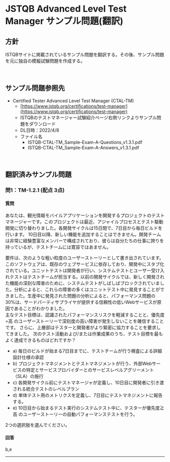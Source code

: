 # JSTQB Advanced Level Test Manager サンプル問題(翻訳)
## 方針
ISTQBサイトに掲載されているサンプル問題を翻訳する。その後、サンプル問題を元に独自の模擬試験問題を作成する。

&nbsp;

## サンプル問題参照先
- Certified Tester Advanced Level Test Manager (CTAL-TM)
    - [https://www.istqb.org/certifications/test-manager](https://www.istqb.org/certifications/test-manager)
    - ISTQBのテストマネージャー試験紹介ページ右側リンクよりサンプル問題をダウンロード
    - DL日時：2022/4/8
    - ファイル名
        - ISTQB-CTAL-TM_Sample-Exam-A-Questions_v1.3.1.pdf
        - ISTQB-CTAL-TM_Sample-Exam-A-Answers_v1.3.1.pdf

&nbsp;

## 翻訳済みサンプル問題
### 問1：TM-1.2.1 (配点 3点)
#### 質問

あなたは、観光情報モバイルアプリケーションを開発するプロジェクトのテストマネージャーです。このプロジェクトは最近、アジャイルプロセスとテスト駆動開発に切り替わりました。各開発サイクルは15日間で、7日目から毎日ビルドを行います。
10日目以降、新しい機能を追加することはできません。開発チームは非常に経験豊富なメンバーで構成されており、彼らは自分たちの仕事に誇りを持っているが、テストチームには寛容ではあません。  
  
要件は、次のような粗い粒度のユーザーストーリーとして書き出されています。
このソフトウェアは、既存のウェブサービスに依存しており、開発中にスタブ化されている。ユニットテストは開発者が行い、システムテストとユーザー受け入れテストはテストチームが担当する。以前の開発サイクルでは、新しく開発された機能の深刻な障害のために、システムテストがしばしばブロックされていました。分析によると、これらの障害の多くはユニットテスト中に発見することができました。生産中に発見された問題の分析によると、パフォーマンス問題の30%は、サードパーティサプライヤが提供する信頼性の低いWebサービスが原因であることがわかりました。  
主なテスト目標は、認識されたパフォーマンスリスクを軽減することと、優先度=高 のユーザーストーリーで深刻度の高い障害が発生しないことを確信することです。
さらに、上層部はテスターと開発者がより緊密に協力することを要求してきました。
次のテスト活動および/または作業成果のうち、テスト目標を最もよく達成できるものはどれですか？

- a) 毎日のビルドが始まる7日目までに、テストチームが行う検査による詳細設計仕様の承認
- b) プロジェクトマネジメントとテストマネジメントが行う、外部Webサービスの特定とサービスプロバイダーとのサービスレベルアグリーメント（SLA）の施行
- c) 各開発サイクル前にテストマネージャが定義し、10日目に開発者に引き渡される統合テストのレベルプラン
- d) 単体テスト用のメトリクスを定義し、7日目にテストマネジメントに報告する。
- e) 10日目から始まるテスト実行のシステムテスト中に、テスターが優先度≧高 のユーザーストーリーの自動パフォーマンステストを行う。

2つの選択肢を選んでください。

#### 回答
b,e

--- 

&nbsp;
